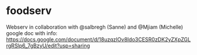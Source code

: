 # foodserv
Webserv in collaboration with @salbregh (Sanne) and @Mjiam (Michelle)
google doc with info:
https://docs.google.com/document/d/18uzqzIOv8Ido3CESR0zDK2yZXpZGLrgRSlp6_7gBzyU/edit?usp=sharing
